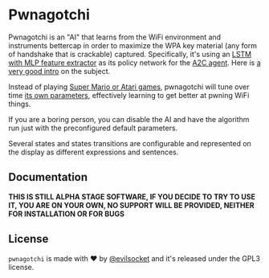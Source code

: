 # Pwnagotchi

Pwnagotchi is an "AI" that learns from the WiFi environment and instruments bettercap in order to maximize the WPA key material (any form of handshake that is crackable) captured. Specifically, it's using an [LSTM with MLP feature extractor](https://stable-baselines.readthedocs.io/en/master/modules/policies.html#stable_baselines.common.policies.MlpLstmPolicy) as its policy network for the [A2C agent](https://stable-baselines.readthedocs.io/en/master/modules/a2c.html). Here is [a very good intro](https://hackernoon.com/intuitive-rl-intro-to-advantage-actor-critic-a2c-4ff545978752) on the subject.

Instead of playing [Super Mario or Atari games](https://becominghuman.ai/getting-mario-back-into-the-gym-setting-up-super-mario-bros-in-openais-gym-8e39a96c1e41?gi=c4b66c3d5ced), pwnagotchi will tune over time [its own parameters](https://github.com/evilsocket/pwnagotchi/blob/master/sdcard/rootfs/root/pwnagotchi/config.yml#L54), effectively learning to get better at pwning WiFi things.

If you are a boring person, you can disable the AI and have the algorithm run just with the preconfigured default parameters.

Several states and states transitions are configurable and represented on the display as different expressions and sentences.

## Documentation

**THIS IS STILL ALPHA STAGE SOFTWARE, IF YOU DECIDE TO TRY TO USE IT, YOU ARE ON YOUR OWN, NO SUPPORT WILL BE PROVIDED, NEITHER FOR INSTALLATION OR FOR BUGS**

## License

`pwnagotchi` is made with ♥  by [@evilsocket](https://twitter.com/evilsocket) and it's released under the GPL3 license.



